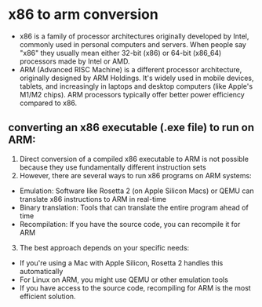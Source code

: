 # x86 to arm conversion
- x86 is a family of processor architectures originally developed by Intel, commonly used in personal computers and servers. When people say "x86" they usually mean either 32-bit (x86) or 64-bit (x86_64) processors made by Intel or AMD.
- ARM (Advanced RISC Machine) is a different processor architecture, originally designed by ARM Holdings. It's widely used in mobile devices, tablets, and increasingly in laptops and desktop computers (like Apple's M1/M2 chips). ARM processors typically offer better power efficiency compared to x86.
## converting an x86 executable (.exe file) to run on ARM:
1. Direct conversion of a compiled x86 executable to ARM is not possible because they use fundamentally different instruction sets
2. However, there are several ways to run x86 programs on ARM systems:
  - Emulation: Software like Rosetta 2 (on Apple Silicon Macs) or QEMU can translate x86 instructions to ARM in real-time
  - Binary translation: Tools that can translate the entire program ahead of time
  - Recompilation: If you have the source code, you can recompile it for ARM
3. The best approach depends on your specific needs:
- If you're using a Mac with Apple Silicon, Rosetta 2 handles this automatically
- For Linux on ARM, you might use QEMU or other emulation tools
- If you have access to the source code, recompiling for ARM is the most efficient solution.
